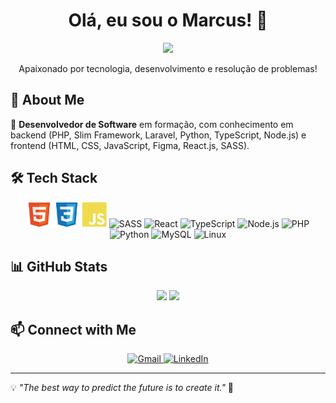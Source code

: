 <h1 align="center">Olá, eu sou o Marcus! 👋</h1>
<div align="center">
  <img height="350" src="https://media1.giphy.com/media/v1.Y2lkPTc5MGI3NjExOXY1ajNrNGttdjIwOW53NWlhdTR0bDYzcWZndTEweXIzYnNtMnc1NyZlcD12MV9pbnRlcm5hbF9naWZfYnlfaWQmY3Q9Zw/ENY5vJgJPEfG3Ym14H/giphy.gif"/>
</div>
<p align="center"> 
 Apaixonado por tecnologia, desenvolvimento e resolução de problemas!
</p>


## 🚀 About Me
🎯 **Desenvolvedor de Software** em formação, com conhecimento em backend (PHP, Slim Framework, Laravel, 
       Python, TypeScript, Node.js) e frontend (HTML, CSS, JavaScript, Figma, React.js, SASS).


## 🛠 Tech Stack
<div align="center">
  <img height="40" width="40" src="https://raw.githubusercontent.com/devicons/devicon/master/icons/html5/html5-original.svg" title="HTML5" alt="HTML5">
  <img height="40" width="40" src="https://raw.githubusercontent.com/devicons/devicon/master/icons/css3/css3-original.svg" title="CSS3" alt="CSS3">
  <img height="40" width="40" src="https://raw.githubusercontent.com/devicons/devicon/master/icons/javascript/javascript-plain.svg" title="JavaScript" alt="JavaScript">
  <img height="40" width="40" src="https://cdn.jsdelivr.net/gh/devicons/devicon/icons/sass/sass-original.svg" title="SASS" alt="SASS">
  <img height="40" width="40" src="https://cdn.jsdelivr.net/gh/devicons/devicon/icons/react/react-original.svg" title="React" alt="React">
  <img height="40" width="40" src="https://cdn.jsdelivr.net/gh/devicons/devicon/icons/typescript/typescript-original.svg" title="TypeScript" alt="TypeScript">
  <img height="40" width="40" src="https://cdn.jsdelivr.net/gh/devicons/devicon/icons/nodejs/nodejs-original.svg" title="Node.js" alt="Node.js">
  <img height="40" width="40" src="https://cdn.jsdelivr.net/gh/devicons/devicon/icons/php/php-original.svg" title="PHP" alt="PHP">
  <img height="40" width="40" src="https://cdn.jsdelivr.net/gh/devicons/devicon/icons/python/python-original.svg" title="Python" alt="Python">
  <img height="40" width="40" src="https://cdn.jsdelivr.net/gh/devicons/devicon/icons/mysql/mysql-original.svg" title="MySQL" alt="MySQL">
  <img height="40" width="40" src="https://cdn.jsdelivr.net/gh/devicons/devicon/icons/linux/linux-original.svg" title="Linux" alt="Linux">
</div>


 ## 📊 GitHub Stats
<div align="center">
  <img height="180em" src="https://github-readme-stats.vercel.app/api?username=omarcus212&show_icons=true&theme=tokyonight&include_all_commits=true&count_private=true"/>
  <img height="180em" src="https://github-readme-stats.vercel.app/api/top-langs/?username=omarcus212&layout=compact&langs_count=7&theme=tokyonight"/>
</div>


## 📫 Connect with Me  
<div align="center">
<a href="mailto:seuemail@gmail.com">
  <img src="https://www.svgrepo.com/show/452213/gmail.svg" alt="Gmail" height="40">
</a>
<a href="https://www.linkedin.com/in/marcus-vinnicius-524aa1206/" target="_blank">
  <img src="https://www.svgrepo.com/show/448234/linkedin.svg" alt="LinkedIn" height="40">
</a>
</div>

---

💡 *"The best way to predict the future is to create it."* 🚀
